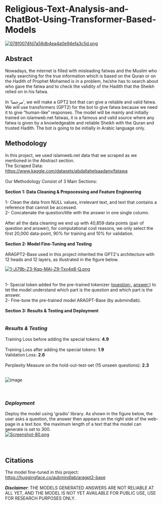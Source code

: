 # Religious-Text-Analysis-and-ChatBot-Using-Transformer-Based-Models
[![078f0074fd7a58db4ea4a0e94efa3c5d.png](https://i.postimg.cc/1tysbx6S/078f0074fd7a58db4ea4a0e94efa3c5d.png)](https://postimg.cc/GBgWs5qg)
## Abstract
Nowadays, the internet is filled with misleading fatwas and the Muslim who really searching for the true information which is based on the Quran or on the Hadith of Prophet Mohamed is in a problem, he/she has to search about who gave the fatwa and to check the validity of the Hadith that the Sheikh relied on in his fatwa.<br>
<br>
In ‘مرجعنا’, we will make a GPT2 bot that can give a reliable and valid fatwa. We will use transformers (GPT2) for the bot to give fatwa because we need it to give
“human-like” responses. The model will be mainly and initially trained on islamweb.net fatwas, it is a famous and valid source where any fatwa is given by a knowledgeable and reliable Sheikh with the Quran and trusted Hadith. The bot is going to be initially in Arabic language only.

## Methodology
In this project, we used islamweb.net data that we scraped as we mentioned in the Abstract section.<br>
The Scraped Data: https://www.kaggle.com/datasets/abdallahelsaadany/fatawa <br>
<br>
Our Methodology Consist of 3 Main Sections:<br>
<br>
**Section 1: Data Cleaning & Prepocessing and Feature Engineering**<br>
<br>
1- Clean the data from NULL values, irrelevant text, and text that contains a reference that cannot be accessed.<br>
2- Concatenate the question/title with the answer in one single column.<br>
<br>
After all the data cleaning we end up with 40,859 data points (pair of question and answer), for computational cost reasons, we only select the first 20,000 data-point, 90% for training and 10% for validation.<br>
<br>
**Section 2: Model Fine-Tuning and Testing**<br>
<br>
ARAGPT2-Base used in this project inherited the GPT2's architecture with 12 heads and 12 layers, as illustrated in the figure below.<br>

[![1-Ji79b-Z3-Kqp-MAj-Z9-Txv4q8-Q.png](https://i.postimg.cc/fWtB187t/1-Ji79b-Z3-Kqp-MAj-Z9-Txv4q8-Q.png)](https://postimg.cc/Z0m8dFM4)
<br>
<br>
<br>
1- Special token added for the pre-trained tokenizer (<question:>, <answer:>) to let the model understand which part is the question and which part is the answer.<br>
2- Fine-tune the pre-trained model ARAGPT-Base (by aubmindlab).
<br>
<br>
**Section 3: Results & Testing and Deployment**<br>
<br>

### *Results & Testing*
Training Loss before adding the special tokens: **4.9**<br>
<br>
Training Loss after adding the special tokens: **1.9**<br>
Validation Loss: **2.6**<br>
<br>
Perplexity Measure on the hold-out-test-set (15 unseen questions): **2.3**
<br>
<br>

![image](https://github.com/Marje3na/Religious-Text-Analysis-and-ChatBot-Using-Transformer-Based-Models/assets/67977986/f3dcfbff-521e-491a-8948-06c6569eb3f8)
<br>
<br>
<br>
### *Deployment*
Deploy the model using 'gradio' library. As shown in the figure below, the user asks a question, the answer then appears on the right side of the web-page in a text box. the maximum length of a text that the model can generate is set to 300.<br>
[![Screenshot-80.png](https://i.postimg.cc/bvQfpzfM/Screenshot-80.png)](https://postimg.cc/8FP0bg5B)<br>
<br>
<br>
## Citations
The model fine-tuned in this project: https://huggingface.co/aubmindlab/aragpt2-base<br>
<br>
***Disclaimer***: THE MODELS GENERATED ANSWERS ARE NOT RELIABLE AT ALL YET, AND THE MODEL IS NOT YET AVAILABLE FOR PUBLIC USE, USE FOR RESEARCH PURPOSES ONLY.
